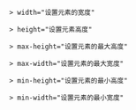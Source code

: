 `> width="设置元素的宽度"`

`> height="设置元素高度"`

`> max-height="设置元素的最大高度"`

`> max-width="设置元素的最大宽度"`

`> min-height="设置元素的最小高度"`

`> min-width="设置元素的最小宽度"`
